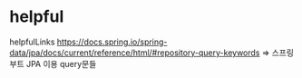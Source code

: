 # helpful
helpfulLinks
https://docs.spring.io/spring-data/jpa/docs/current/reference/html/#repository-query-keywords => 스프링부트 JPA 이용 query문들

